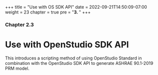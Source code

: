 +++
title = "Use with OS SDK API"
date = 2022-09-21T14:50:09-07:00
weight = 23
chapter = true
pre = "<b>3. </b>"
+++

### Chapter 2.3

# Use with OpenStudio SDK API

This introduces a scripting method of using OpenStudio Standard in combination with the OpenStudio SDK API to generate ASHRAE 90.1-2019 PRM model.
